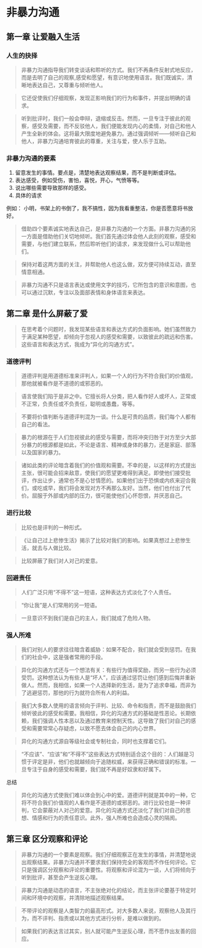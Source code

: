 # 非暴力沟通

## 第一章 让爱融入生活 

### 人生的抉择

> 非暴力沟通指导我们转变谈话和聆听的方式。我们不再条件反射式地反应，而是去明了自己的观察,感受和愿望，有意识地使用语言。我们既诚实，清晰地表达自己，又尊重与倾听他人。

> 它还促使我们仔细观察，发现正影响我们的行为和事件，并提出明确的请求。

> 听到批评时，我们一般会申辩，退缩或反击。然而，一旦专注于彼此的观察，感受及需要，而不反驳他人，我们便能发现内心的柔情，对自己和他人产生全新的体会。这将最大限度地避免暴力。通过强调倾听——倾听自己和他人，非暴力沟通培育彼此的尊重，关注与爱，使人乐于互助。

### 非暴力沟通的要素

1. 留意发生的事情。要点是，清楚地表达观察结果，而不是判断或评估。
2. 表达感受，例如受伤，害怕，喜悦，开心，气愤等等。
3. 说出哪些需要导致那样的感受。
4. 具体的请求

例如： 小明，书架上的书倒了，我不搞性，因为我看重整洁，你是否愿意将书放好。

> 借助四个要素诚实地表达自己，是非暴力沟通的一个方面。非暴力沟通的另一方面是借助他们关切地倾听。我们首先通过体会他人此刻的观察，感受和需要，与他们建立联系，然后聆听他们的请求，来发现做什么可以帮助他们。

> 保持对着这两方面的关注，并帮助他人也这么做，双方便可持续互动，直至情意相通。

> 非暴力沟通不只是语言表达或使用文字的技巧，它所包含的意识和意图，也可以通过沉默，专注以及面部表情和身体语言来表达。

## 第二章 是什么屏蔽了爱

> 在思考着个问题时，我发现某些语言和表达方式的负面影响。她们虽然致力于满足某种愿望，却倾向于忽视人的感受和需要，以致彼此的疏远和伤害。这些语言和表达方式，我成为“异化的沟通方式”。

### 道德评判

> 道德评判是用道德标准来评判人，如果一个人的行为不符合我们的价值观，那他就被看作是不道德的或邪恶的。

> 语言使我们陷于是非之中。它擅长将人分类，把人看作好人或坏人，正常或不正常，负责任或不负责任，聪明或愚蠢，等等。

> 不要将价值判断与道德评判混为一谈。什么是可贵的品质，我们每个人都有自己的看法。

> 暴力的根源在于人们忽视彼此的感受与需要，而将冲突归咎于对方至少大部分暴力的根源都是如此，不论是语言、精神或身体的暴力，还是家庭、部落以及国家的暴力。

> 诸如此类的评论暗含着我们的价值观和需要。不幸的是，以这样的方式提出主张，很可能会招来敌意，使我们的愿望更难得到满足。即使他们接受批评，作出让步，通常也不是心甘情愿的。如果他们出于恐惧或内疚来迎合我们，或吃或早，我们将会发现对方不再那么友好。当然，他们也付出了代价。屈服于外部或内部的压力，很可能使他们心怀怨恨，并厌恶自己。

### 进行比较

> 比较也是评判的一种形式。

> 《让自己过上悲惨生活》揭示了比较对我们的影响。如果真想过上悲惨生活，就去与人做比较。

> 比较屏蔽了我们对人对己的爱意。

### 回避责任

> 人们广泛只用“不得不”这一短语，这种表达方式淡化了个人责任。

> “你让我”是人们常用的另一短语。

> 一旦意识不到我们是自己的主人，我们就成了危险人物。

### 强人所难

> 我们对别人的要求往往暗含着威胁：如果不配合，我们就会受到惩罚。在我们的社会中，这是强者常用的手段。

> 异化的沟通方式还与一个想法有关：有些行为值得奖励，而另一些行为必须受罚。这种想法认为有些人是“坏人”，应该通过惩罚让他们感到后悔并重新做人。然而，我相信，如果一个人选择新的生活，是为了追求幸福，而非为了逃避惩罚，那他的行为就符合所有人的利益。

> 我们大多数人使用的语言倾向于评判、比较、命令和指责，而不是鼓励我们倾听彼此的感受和需要。我相信，异化的沟通方式的基础是性恶论。长期依赖，我们强调人性本恶以及通过教育来控制天性。这导致了我们对自己的感受和需要常常心存疑虑，以致不愿去体会自己的内心世界。

> 异化的沟通方式源自等级社会或专制社会，同时也支撑着它们。

> “不应该”、“应该”和“不得不”这些表达方式特别适合这个目的：人们越是习惯于评定是非，他们也就越倾向于追随权威，来获得正确和错误的标准。一旦专注于自身的感受和需要，我们就不再是好奴隶和好属下。

总结

> 异化的沟通方式使我们难以体会到心中的爱。道德评判就是其中的一种，它将不符合我们价值观的人看作是不道德的或邪恶的。进行比较也是一种评判，它会蒙蔽对人对己的爱意。异化的沟通方式还淡化了我们对自己的思想、情感和行为的责任意识。此外，强人所难也会造成心灵的隔阂。

## 第三章 区分观察和评论

> 非暴力沟通的一个要素是观察。我们仔细观察正在发生的事情，并清楚地说出观察结果。非暴力沟通并不要求我们保持完全的客观而不作任何评论。它只是强调区分观察和评论的重要性。将观察和评论混为一谈，人们将倾向于听到批评，甚至会产生逆反心理。

> 非暴力沟通是动态的语言，不主张绝对化的结论，而主张评论要基于特定时间和环境中的观察，并清除地描述观察结果。

> 不带评论的观察是人类智力的最高形式。对大多数人来说，观察他人及其行为，而不评判、指责或以其他方式进行分析，是难以做到的。

> 如果我们的表达言过其实，别人就可能产生逆反心理，而不愿作出友善的回应。

